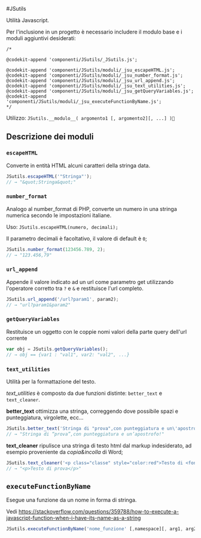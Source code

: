 #JSutils

Utilità Javascript.

Per l'inclusione in un progetto è necessario includere il modulo base e i moduli aggiuntivi desiderati:

```
/* 

@codekit-append 'componenti/JSutils/_JSutils.js';

@codekit-append 'componenti/JSutils/moduli/_jsu_escapeHTML.js';
@codekit-append 'componenti/JSutils/moduli/_jsu_number_format.js';
@codekit-append 'componenti/JSutils/moduli/_jsu_url_append.js';
@codekit-append 'componenti/JSutils/moduli/_jsu_text_utilities.js';
@codekit-append 'componenti/JSutils/moduli/_jsu_getQueryVariables.js';
@codekit-append 'componenti/JSutils/moduli/_jsu_executeFunctionByName.js';
*/
```

Utilizzo: `JSutils.__modulo__( argomento1 [, argomento2][, ...] )`

## Descrizione dei moduli

### `escapeHTML`

Converte in entità HTML alcuni caratteri della stringa data.

```javascript
JSutils.escapeHTML('"Stringa"'); 
// → "&quot;Stringa&quot;"
```

### `number_format`

Analogo al number_format di PHP, converte un numero in una stringa numerica secondo le impostazioni italiane.

Uso: `JSutils.escapeHTML(numero, decimali);`

Il parametro decimali è facoltativo, il valore di default è `0`;

```javascript
JSutils.number_format(123456.789, 2); 
// → "123.456,79"
```

### `url_append`

Appende il valore indicato ad un url come parametro get utilizzando l'operatore corretto tra `?` e `&` e restituisce l'url completo.

```javascript
JSutils.url_append('/url?param1', param2); 
// → "url?param1&param2"
```

### `getQueryVariables`

Restituisce un oggetto con le coppie nomi valori della parte query dell'url corrente

```javascript
var obj = JSutils.getQueryVariables(); 
// → obj == {var1 : "val1", var2: "val2", ...}
```

### `text_utilities`

Utilità per la formattazione del testo.

*text_utilities* è composto da due funzioni distinte: `better_text` e `text_cleaner`.

**better_text** ottimizza una stringa, correggendo dove possibile spazi e punteggiatura, virgolette, ecc...

```javascript
JSutils.better_text('Stringa di "prova",con punteggiatura e un\'apostrofo  !');
// → "Stringa di “prova”,con punteggiatura e un’apostrofo!"
```
**text_cleaner** ripulisce una stringa di testo html dal markup indesiderato, ad esempio proveniente da *copia&incolla* di Word;

```javascript
JSutils.text_cleaner('<p class="classe" style="color:red">Testo di <font size="2">prova</font></p>');
// → "<p>Testo di prova</p>"
```

## `executeFunctionByName`

Esegue una funzione da un nome in forma di stringa.

Vedi <https://stackoverflow.com/questions/359788/how-to-execute-a-javascript-function-when-i-have-its-name-as-a-string>

```javascript
JSutils.executeFunctionByName('nome_funzione' [,namespace][, arg1, arg2,...]);

```

